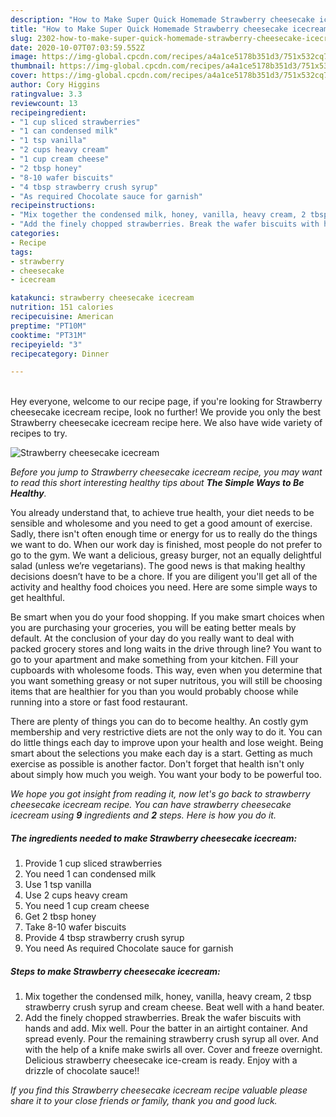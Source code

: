 ```yaml
---
description: "How to Make Super Quick Homemade Strawberry cheesecake icecream"
title: "How to Make Super Quick Homemade Strawberry cheesecake icecream"
slug: 2302-how-to-make-super-quick-homemade-strawberry-cheesecake-icecream
date: 2020-10-07T07:03:59.552Z
image: https://img-global.cpcdn.com/recipes/a4a1ce5178b351d3/751x532cq70/strawberry-cheesecake-icecream-recipe-main-photo.jpg
thumbnail: https://img-global.cpcdn.com/recipes/a4a1ce5178b351d3/751x532cq70/strawberry-cheesecake-icecream-recipe-main-photo.jpg
cover: https://img-global.cpcdn.com/recipes/a4a1ce5178b351d3/751x532cq70/strawberry-cheesecake-icecream-recipe-main-photo.jpg
author: Cory Higgins
ratingvalue: 3.3
reviewcount: 13
recipeingredient:
- "1 cup sliced strawberries"
- "1 can condensed milk"
- "1 tsp vanilla"
- "2 cups heavy cream"
- "1 cup cream cheese"
- "2 tbsp honey"
- "8-10 wafer biscuits"
- "4 tbsp strawberry crush syrup"
- "As required Chocolate sauce for garnish"
recipeinstructions:
- "Mix together the condensed milk, honey, vanilla, heavy cream, 2 tbsp strawberry crush syrup and cream cheese. Beat well with a hand beater."
- "Add the finely chopped strawberries. Break the wafer biscuits with hands and add. Mix well. Pour the batter in an airtight container. And spread evenly. Pour the remaining strawberry crush syrup all over. And with the help of a knife make swirls all over. Cover and freeze overnight. Delicious strawberry cheesecake ice-cream is ready. Enjoy with a drizzle of chocolate sauce!!"
categories:
- Recipe
tags:
- strawberry
- cheesecake
- icecream

katakunci: strawberry cheesecake icecream 
nutrition: 151 calories
recipecuisine: American
preptime: "PT10M"
cooktime: "PT31M"
recipeyield: "3"
recipecategory: Dinner

---
```

<br>
Hey everyone, welcome to our recipe page, if you're looking for Strawberry cheesecake icecream recipe, look no further! We provide you only the best Strawberry cheesecake icecream recipe here. We also have wide variety of recipes to try.
<br>


![Strawberry cheesecake icecream](https://img-global.cpcdn.com/recipes/a4a1ce5178b351d3/751x532cq70/strawberry-cheesecake-icecream-recipe-main-photo.jpg)

<i>Before you jump to Strawberry cheesecake icecream recipe, you may want to read this short interesting healthy tips about <strong>The Simple Ways to Be Healthy</strong>.</i>

You already understand that, to achieve true health, your diet needs to be sensible and wholesome and you need to get a good amount of exercise. Sadly, there isn't often enough time or energy for us to really do the things we want to do. When our work day is finished, most people do not prefer to go to the gym. We want a delicious, greasy burger, not an equally delightful salad (unless we’re vegetarians). The good news is that making healthy decisions doesn’t have to be a chore. If you are diligent you'll get all of the activity and healthy food choices you need. Here are some simple ways to get healthful.

Be smart when you do your food shopping. If you make smart choices when you are purchasing your groceries, you will be eating better meals by default. At the conclusion of your day do you really want to deal with packed grocery stores and long waits in the drive through line? You want to go to your apartment and make something from your kitchen. Fill your cupboards with wholesome foods. This way, even when you determine that you want something greasy or not super nutritous, you will still be choosing items that are healthier for you than you would probably choose while running into a store or fast food restaurant.

There are plenty of things you can do to become healthy. An costly gym membership and very restrictive diets are not the only way to do it. You can do little things each day to improve upon your health and lose weight. Being smart about the selections you make each day is a start. Getting as much exercise as possible is another factor. Don't forget that health isn't only about simply how much you weigh. You want your body to be powerful too. 


<i>We hope you got insight from reading it, now let's go back to strawberry cheesecake icecream recipe. You can have strawberry cheesecake icecream using <strong>9</strong> ingredients and <strong>2</strong> steps. Here is how you do it.
</i>

##### The ingredients needed to make Strawberry cheesecake icecream:

1. Provide 1 cup sliced strawberries
1. You need 1 can condensed milk
1. Use 1 tsp vanilla
1. Use 2 cups heavy cream
1. You need 1 cup cream cheese
1. Get 2 tbsp honey
1. Take 8-10 wafer biscuits
1. Provide 4 tbsp strawberry crush syrup
1. You need As required Chocolate sauce for garnish


##### Steps to make Strawberry cheesecake icecream:

1. Mix together the condensed milk, honey, vanilla, heavy cream, 2 tbsp strawberry crush syrup and cream cheese. Beat well with a hand beater.
1. Add the finely chopped strawberries. Break the wafer biscuits with hands and add. Mix well. Pour the batter in an airtight container. And spread evenly. Pour the remaining strawberry crush syrup all over. And with the help of a knife make swirls all over. Cover and freeze overnight. Delicious strawberry cheesecake ice-cream is ready. Enjoy with a drizzle of chocolate sauce!!


<i>If you find this Strawberry cheesecake icecream recipe valuable please share it to your close friends or family, thank you and good luck.</i>
